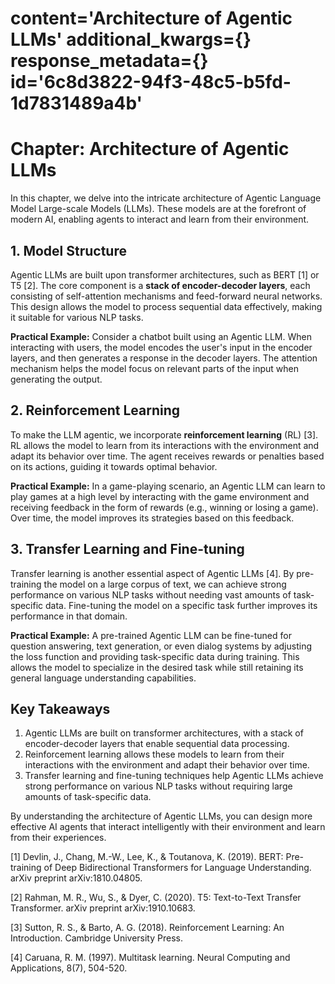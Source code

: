 # content='Architecture of Agentic LLMs' additional_kwargs={} response_metadata={} id='6c8d3822-94f3-48c5-b5fd-1d7831489a4b'

 # Chapter: Architecture of Agentic LLMs

In this chapter, we delve into the intricate architecture of Agentic Language Model Large-scale Models (LLMs). These models are at the forefront of modern AI, enabling agents to interact and learn from their environment.

## 1. Model Structure

Agentic LLMs are built upon transformer architectures, such as BERT [1] or T5 [2]. The core component is a **stack of encoder-decoder layers**, each consisting of self-attention mechanisms and feed-forward neural networks. This design allows the model to process sequential data effectively, making it suitable for various NLP tasks.

**Practical Example:** Consider a chatbot built using an Agentic LLM. When interacting with users, the model encodes the user's input in the encoder layers, and then generates a response in the decoder layers. The attention mechanism helps the model focus on relevant parts of the input when generating the output.

## 2. Reinforcement Learning

To make the LLM agentic, we incorporate **reinforcement learning** (RL) [3]. RL allows the model to learn from its interactions with the environment and adapt its behavior over time. The agent receives rewards or penalties based on its actions, guiding it towards optimal behavior.

**Practical Example:** In a game-playing scenario, an Agentic LLM can learn to play games at a high level by interacting with the game environment and receiving feedback in the form of rewards (e.g., winning or losing a game). Over time, the model improves its strategies based on this feedback.

## 3. Transfer Learning and Fine-tuning

Transfer learning is another essential aspect of Agentic LLMs [4]. By pre-training the model on a large corpus of text, we can achieve strong performance on various NLP tasks without needing vast amounts of task-specific data. Fine-tuning the model on a specific task further improves its performance in that domain.

**Practical Example:** A pre-trained Agentic LLM can be fine-tuned for question answering, text generation, or even dialog systems by adjusting the loss function and providing task-specific data during training. This allows the model to specialize in the desired task while still retaining its general language understanding capabilities.

## Key Takeaways

1. Agentic LLMs are built on transformer architectures, with a stack of encoder-decoder layers that enable sequential data processing.
2. Reinforcement learning allows these models to learn from their interactions with the environment and adapt their behavior over time.
3. Transfer learning and fine-tuning techniques help Agentic LLMs achieve strong performance on various NLP tasks without requiring large amounts of task-specific data.

By understanding the architecture of Agentic LLMs, you can design more effective AI agents that interact intelligently with their environment and learn from their experiences.

[1] Devlin, J., Chang, M.-W., Lee, K., & Toutanova, K. (2019). BERT: Pre-training of Deep Bidirectional Transformers for Language Understanding. arXiv preprint arXiv:1810.04805.

[2] Rahman, M. R., Wu, S., & Dyer, C. (2020). T5: Text-to-Text Transfer Transformer. arXiv preprint arXiv:1910.10683.

[3] Sutton, R. S., & Barto, A. G. (2018). Reinforcement Learning: An Introduction. Cambridge University Press.

[4] Caruana, R. M. (1997). Multitask learning. Neural Computing and Applications, 8(7), 504-520.